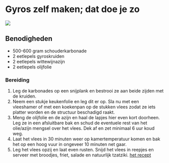 # Gyros zelf maken; dat doe je zo
![](gyrogyros-zelf-maken-5665-1536x1152.jpg)
## Benodigheden
* 500-600 gram schouderkarbonade
* 2 eetlepels gyroskruiden
* 2 eetlepels wittewijnazijn
* 2 eetlepels olijfolie
### Bereiding
1. Leg de karbonades op een snijplank en bestrooi ze aan beide zijden met de kruiden.
2. Neem een stukje keukenfolie en leg dit er op. Sla nu met een vleeshamer of met een koekenpan op de stukken vlees zodat ze iets platter worden en de structuur beschadigd raakt.
3. Meng de olijfolie en de azijn en haal de lapjes hier even kort doorheen. Leg ze in een afsluitbare bak en schud de eventuele rest van het olie/azijn mengsel over het vlees. Dek af en zet minimaal 6 uur koud weg.
4. Laat het vlees in 30 minuten weer op kamertemperatuur komen en bak het op een hoog vuur in ongeveer 10 minuten net gaar.
5. Leg het vlees opzij en laat even rusten. Snijd het vlees in reepjes en serveer met broodjes, friet, salade en natuurlijk tzatziki.
[het recept](https://lekkertafelen.nl/recepten/hoofdgerecht/vleesgerechten/gyros-zelf-maken/)